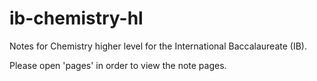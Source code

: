 # ib-chemistry-hl
Notes for Chemistry higher level for the International Baccalaureate (IB).

Please open 'pages' in order to view the note pages.
